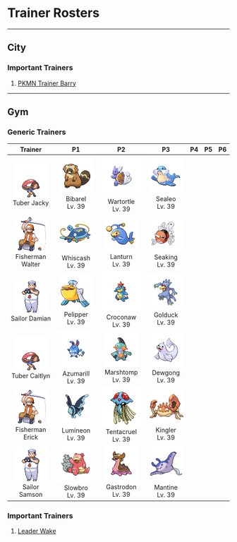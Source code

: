 # Trainer Rosters

---

## City


### Important Trainers

1. [PKMN Trainer Barry](important_trainers.md#pkmn-trainer-barry)

---

## Gym


### Generic Trainers

| Trainer | P1 | P2 | P3 | P4 | P5 | P6 |
|:-------:|:--:|:--:|:--:|:--:|:--:|:--:|
| ![Tuber Jacky](../../assets/trainers/tuber.png "Tuber Jacky")<br>Tuber Jacky | ![Bibarel](../../assets/sprites/bibarel/front.gif "Bibarel")<br>Bibarel<br>Lv. 39 | ![Wartortle](../../assets/sprites/wartortle/front.gif "Wartortle")<br>Wartortle<br>Lv. 39 | ![Sealeo](../../assets/sprites/sealeo/front.gif "Sealeo")<br>Sealeo<br>Lv. 39 |
| ![Fisherman Walter](../../assets/trainers/fisherman.png "Fisherman Walter")<br>Fisherman Walter | ![Whiscash](../../assets/sprites/whiscash/front.gif "Whiscash")<br>Whiscash<br>Lv. 39 | ![Lanturn](../../assets/sprites/lanturn/front.gif "Lanturn")<br>Lanturn<br>Lv. 39 | ![Seaking](../../assets/sprites/seaking/front.gif "Seaking")<br>Seaking<br>Lv. 39 |
| ![Sailor Damian](../../assets/trainers/sailor.png "Sailor Damian")<br>Sailor Damian | ![Pelipper](../../assets/sprites/pelipper/front.gif "Pelipper")<br>Pelipper<br>Lv. 39 | ![Croconaw](../../assets/sprites/croconaw/front.gif "Croconaw")<br>Croconaw<br>Lv. 39 | ![Golduck](../../assets/sprites/golduck/front.gif "Golduck")<br>Golduck<br>Lv. 39 |
| ![Tuber Caitlyn](../../assets/trainers/tuber.png "Tuber Caitlyn")<br>Tuber Caitlyn | ![Azumarill](../../assets/sprites/azumarill/front.gif "Azumarill")<br>Azumarill<br>Lv. 39 | ![Marshtomp](../../assets/sprites/marshtomp/front.gif "Marshtomp")<br>Marshtomp<br>Lv. 39 | ![Dewgong](../../assets/sprites/dewgong/front.gif "Dewgong")<br>Dewgong<br>Lv. 39 |
| ![Fisherman Erick](../../assets/trainers/fisherman.png "Fisherman Erick")<br>Fisherman Erick | ![Lumineon](../../assets/sprites/lumineon/front.gif "Lumineon")<br>Lumineon<br>Lv. 39 | ![Tentacruel](../../assets/sprites/tentacruel/front.gif "Tentacruel")<br>Tentacruel<br>Lv. 39 | ![Kingler](../../assets/sprites/kingler/front.gif "Kingler")<br>Kingler<br>Lv. 39 |
| ![Sailor Samson](../../assets/trainers/sailor.png "Sailor Samson")<br>Sailor Samson | ![Slowbro](../../assets/sprites/slowbro/front.gif "Slowbro")<br>Slowbro<br>Lv. 39 | ![Gastrodon](../../assets/sprites/gastrodon/front.gif "Gastrodon")<br>Gastrodon<br>Lv. 39 | ![Mantine](../../assets/sprites/mantine/front.gif "Mantine")<br>Mantine<br>Lv. 39 |


### Important Trainers

1. [Leader Wake](important_trainers.md#leader-wake)
